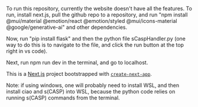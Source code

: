 To run this repository, currently the website doesn't have all the features. To run, install next.js, pull the github repo to a
repository, and run "npm install @mui/material @emotion/react @emotion/styled @mui/icons-material @google/generative-ai" and other dependencies.

Now, run "pip install flask" and then the python file sCaspHandler.py (one way to do this is to navigate to the file, and click the run button at the top right in vs code).

Next, run npm run dev in the terminal, and go to localhost.

This is a [Next.js](https://nextjs.org) project bootstrapped with [`create-next-app`](https://nextjs.org/docs/app/api-reference/cli/create-next-app).

Note: if using windows, one will probably need to install WSL, and then install ciao and s(CASP) into WSL, because the python code relies on running s(CASP) commands from the terminal.
